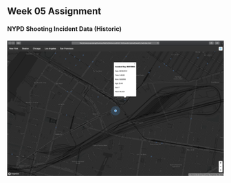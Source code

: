 ## Week 05 Assignment

#### NYPD Shooting Incident Data (Historic)

<img src="https://github.com/yujunmjiang/WebAdvanced_Spring2020_jiany023/blob/master/Screen%20Shot%202020-02-27%20at%201.13.03%20AM.png">
